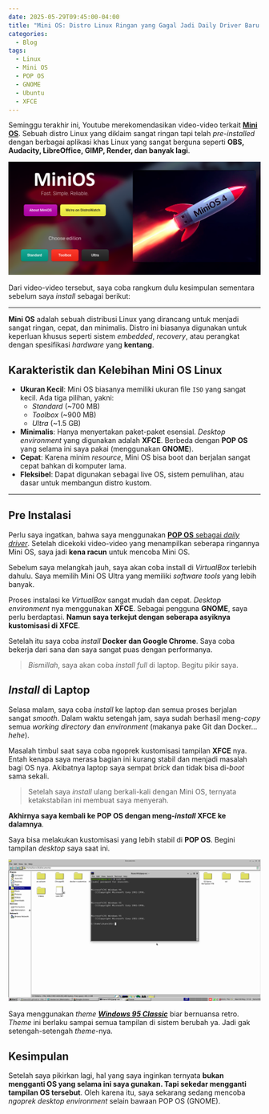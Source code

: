 ```yaml
---
date: 2025-05-29T09:45:00-04:00
title: "Mini OS: Distro Linux Ringan yang Gagal Jadi Daily Driver Baru Saya"
categories:
  - Blog
tags:
  - Linux
  - Mini OS
  - POP OS
  - GNOME
  - Ubuntu
  - XFCE
---
```


Seminggu terakhir ini, Youtube merekomendasikan video-video terkait
[**Mini OS**](https://minios.dev/). Sebuah distro Linux yang diklaim
sangat ringan tapi telah *pre-installed* dengan berbagai aplikasi khas
Linux yang sangat berguna seperti **OBS, Audacity, LibreOffice, GIMP,
Render, dan banyak lagi**.

![](https://raw.githubusercontent.com/ikanx101/ikanx101.github.io/master/_posts/lainnya/mini_os/minos.png)

Dari video-video tersebut, saya coba rangkum dulu kesimpulan sementara
sebelum saya *install* sebagai berikut:

------------------------------------------------------------------------

**Mini OS** adalah sebuah distribusi Linux yang dirancang untuk menjadi
sangat ringan, cepat, dan minimalis. Distro ini biasanya digunakan untuk
keperluan khusus seperti sistem *embedded*, *recovery*, atau perangkat
dengan spesifikasi *hardware* yang **kentang**.

## Karakteristik dan Kelebihan Mini OS Linux

- **Ukuran Kecil**: Mini OS biasanya memiliki ukuran file `ISO` yang
  sangat kecil. Ada tiga pilihan, yakni:
  - *Standard* (~700 MB)
  - *Toolbox* (~900 MB)
  - *Ultra* (~1.5 GB)
- **Minimalis**: Hanya menyertakan paket-paket esensial. *Desktop
  environment* yang digunakan adalah **XFCE**. Berbeda dengan **POP OS**
  yang selama ini saya pakai (menggunakan **GNOME**).
- **Cepat**: Karena minim *resource*, Mini OS bisa boot dan berjalan
  sangat cepat bahkan di komputer lama.
- **Fleksibel**: Dapat digunakan sebagai live OS, sistem pemulihan, atau
  dasar untuk membangun distro kustom.

------------------------------------------------------------------------

## Pre Instalasi

Perlu saya ingatkan, bahwa saya menggunakan [**POP OS** sebagai *daily
driver*](https://ikanx101.com/blog/pop-os25/). Setelah dicekoki
video-video yang menampilkan seberapa ringannya Mini OS, saya jadi
**kena racun** untuk mencoba Mini OS.

Sebelum saya melangkah jauh, saya akan coba install di *VirtualBox*
terlebih dahulu. Saya memilih Mini OS Ultra yang memiliki *software
tools* yang lebih banyak.

Proses instalasi ke *VirtualBox* sangat mudah dan cepat. *Desktop
environment* nya menggunakan **XFCE**. Sebagai pengguna **GNOME**, saya
perlu berdaptasi. **Namun saya terkejut dengan seberapa asyiknya
kustomisasi di XFCE**.

Setelah itu saya coba *install* **Docker dan Google Chrome**. Saya coba
bekerja dari sana dan saya sangat puas dengan performanya.

> *Bismillah*, saya akan coba *install* *full* di laptop. Begitu pikir
> saya.

## *Install* di Laptop

Selasa malam, saya coba *install* ke laptop dan semua proses berjalan
sangat *smooth*. Dalam waktu setengah jam, saya sudah berhasil
meng-*copy* semua *working directory* dan *environment* (makanya pake
Git dan Docker… *hehe*).

Masalah timbul saat saya coba ngoprek kustomisasi tampilan **XFCE** nya.
Entah kenapa saya merasa bagian ini kurang stabil dan menjadi masalah
bagi OS nya. Akibatnya laptop saya sempat *brick* dan tidak bisa
di-*boot* sama sekali.

> Setelah saya *install* ulang berkali-kali dengan Mini OS, ternyata
> ketakstabilan ini membuat saya menyerah.

**Akhirnya saya kembali ke POP OS dengan meng-*install* XFCE ke
dalamnya**.

Saya bisa melakukan kustomisasi yang lebih stabil di **POP OS**. Begini
tampilan *desktop* saya saat ini.

![](https://raw.githubusercontent.com/ikanx101/ikanx101.github.io/master/_posts/lainnya/mini_os/desktop.png)

Saya menggunakan *theme* [***Windows 95
Classic***](https://github.com/grassmunk/Chicago95) biar bernuansa
retro. *Theme* ini berlaku sampai semua tampilan di sistem berubah ya.
Jadi gak setengah-setengah *theme*-nya.

## Kesimpulan

Setelah saya pikirkan lagi, hal yang saya inginkan ternyata **bukan
mengganti OS yang selama ini saya gunakan. Tapi sekedar mengganti
tampilan OS tersebut**. Oleh karena itu, saya sekarang sedang mencoba
*ngoprek* *desktop environment* selain bawaan POP OS (GNOME).
